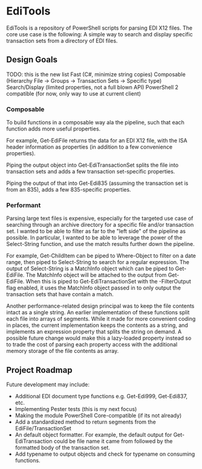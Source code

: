 # EdiTools

EdiTools is a repository of PowerShell scripts for parsing EDI X12 files. The core use case is the following: A simple way to search and display specific transaction sets from a directory of EDI files. 

## Design Goals
TODO: this is the new list
Fast (C#, minimize string copies)
Composable (Hierarchy File -> Groups -> Transaction Sets -> Specific type)
Search/Display (limited properties, not a full blown API)
PowerShell 2 compatible (for now, only way to use at current client)

### Composable

To build functions in a composable way ala the pipeline, such that each function adds more useful properties.

For example, Get-EdiFile returns the data for an EDI X12 file, with the ISA header information as properties (in addition to a few convenience properties).

Piping the output object into Get-EdiTransactionSet splits the file into transaction sets and adds a few transaction set-specific properties.

Piping the output of that into Get-Edi835 (assuming the transaction set is from an 835), adds a few 835-specific properties. 

### Performant

Parsing large text files is expensive, especially for the targeted use case of searching through an archive directory for a specific file and/or transaction set. I wanted to be able to filter as far to the "left side" of the pipeline as possible. In particular, I wanted to be able to leverage the power of the Select-String function, and use the match results further down the pipeline.

For example, Get-ChildItem can be piped to Where-Object to filter on a date range, then piped to Select-String to search for a regular expression. The output of Select-String is a MatchInfo object which can be piped to Get-EdiFile. The MatchInfo object will be attached to the output from Get-EdiFile. When this is piped to Get-EdiTransactionSet with the -FilterOutput flag enabled, it uses the MatchInfo object passed in to only output the transaction sets that have contain a match.

Another performance-related design principal was to keep the file contents intact as a single string. An earlier implementation of these functions split each file into arrays of segments. While it made for more convenient coding in places, the current implementation keeps the contents as a string, and implements an expression property that splits the string on demand. A possible future change would make this a lazy-loaded property instead so to trade the cost of parsing each property access with the additional memory storage of the file contents as array.

## Project Roadmap

Future development may include:

* Additional EDI document type functions e.g. Get-Edi999, Get-Edi837, etc.
* Implementing Pester tests (this is my next focus)
* Making the module PowerShell Core-compatible (if its not already)
* Add a standardized method to return segments from the EdiFile/TransactionSet
* An default object formatter. For example, the default output for Get-EdiTransaction could be file name it came from followed by the formatted body of the transaction set.
* Add typename to output objects and check for typename on consuming functions.
